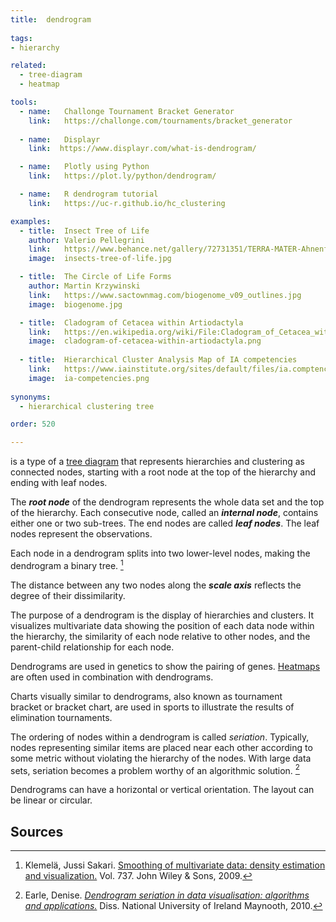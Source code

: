 ```yaml
---
title:  dendrogram
  
tags:
- hierarchy

related:
  - tree-diagram
  - heatmap

tools:
  - name:   Challonge Tournament Bracket Generator
    link:   https://challonge.com/tournaments/bracket_generator
 
  - name:   Displayr
    link:  https://www.displayr.com/what-is-dendrogram/

  - name:   Plotly using Python
    link:   https://plot.ly/python/dendrogram/

  - name:   R dendrogram tutorial
    link:   https://uc-r.github.io/hc_clustering

examples:
  - title:  Insect Tree of Life
    author: Valerio Pellegrini
    link:   https://www.behance.net/gallery/72731351/TERRA-MATER-Ahnenforschung
    image:  insects-tree-of-life.jpg

  - title:  The Circle of Life Forms
    author: Martin Krzywinski
    link:   https://www.sactownmag.com/biogenome_v09_outlines.jpg
    image:  biogenome.jpg

  - title:  Cladogram of Cetacea within Artiodactyla
    link:   https://en.wikipedia.org/wiki/File:Cladogram_of_Cetacea_within_Artiodactyla.png
    image:  cladogram-of-cetacea-within-artiodactyla.png
    
  - title:  Hierarchical Cluster Analysis Map of IA competencies
    link:   https://www.iainstitute.org/sites/default/files/ia.comptencies.graphs.pdf
    image:  ia-competencies.png
    
synonyms:
  - hierarchical clustering tree

order: 520

---
```


is a type of a [tree diagram](tree-diagram) that represents hierarchies and clustering as connected nodes, starting with a root node at the top of the hierarchy and ending with leaf nodes.  

<!--more-->
The ***root node*** of the dendrogram represents the whole data set and the top of the hierarchy. Each consecutive node, called an ***internal node***, contains either one or two sub-trees. The end nodes are called ***leaf nodes***.  The leaf nodes represent the observations. 

Each node in a dendrogram splits into two lower-level nodes, making the dendrogram a binary tree. [^klemelä]

The distance between any two nodes along the ***scale axis*** reflects the degree of their dissimilarity. 

The purpose of a dendrogram is the display of hierarchies and clusters. It visualizes multivariate data showing the position of each data node within the hierarchy, the similarity of each node relative to other nodes, and the parent-child relationship for each node.

Dendrograms are used in genetics to show the pairing of genes. [Heatmaps](/heatmap) are often used in combination with dendrograms. 

Charts visually similar to dendrograms, also known as tournament bracket or bracket chart, are used in sports to illustrate the results of elimination tournaments.
  
The ordering of nodes within a dendrogram is called *seriation*. Typically, nodes representing similar items are placed near each other according to some metric without violating the hierarchy of the nodes. With large data sets, seriation becomes a problem worthy of an algorithmic solution. [^earle]
 
Dendrograms can have a horizontal or vertical orientation. The layout can be linear or circular.


## Sources

[^klemelä]: Klemelä, Jussi Sakari. [Smoothing of multivariate data: density estimation and visualization.](https://books.google.com/?id=FFb_yy3RkL0C&pg=PA199) Vol. 737. John Wiley & Sons, 2009.

[^earle]: Earle, Denise. [*Dendrogram seriation in data visualisation: algorithms and applications.*](http://mural.maynoothuniversity.ie/2442/) Diss. National University of Ireland Maynooth, 2010.
